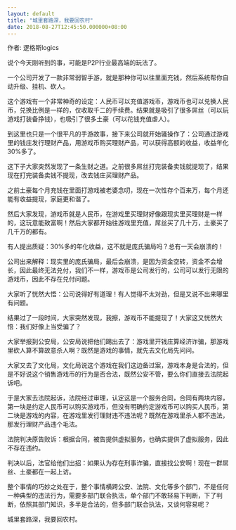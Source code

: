 ```yaml
---
layout: default
title: "城里套路深，我要回农村"
date: 2018-08-27T12:45:50.000000+08:00
---
```


作者: 逻格斯logics

说个今天刚听到的事，可能是P2P行业最高端的玩法了。

一个公司开发了一款非常弱智手游，就是那种你可以往里面充钱，然后系统帮你自动升级、挂机、砍人。

这个游戏有一个非常神奇的设定：人民币可以充值游戏币，游戏币也可以兑换人民币，兑换比例是一样的，仅收取千二的手续费。结果就是吸引了很多屌丝（可以玩游戏打装备挣钱），也吸引了很多土豪（可以花钱充值虐人）。

到这里也只是一个很平凡的手游故事，接下来公司就开始骚操作了：公司通过游戏里的钱庄发行理财产品，用游戏币购买理财产品，可以获得高额的收益，收益年化30%多了。

这下子大家突然发现了一条生财之道。之前很多屌丝打完装备卖钱就提现了，结果现在打完装备卖钱不提现，改去钱庄买理财产品。

之前土豪每个月充钱在里面打游戏被老婆念叨，现在一次性存个百来万，每个月还能有收益提现，家庭更和谐了。

然后大家发现，游戏币就是人民币，在游戏里买理财好像跟现实里买理财是一样的，这玩意能致富啊！然后大家都开始往游戏里充值，屌丝买了几十万，土豪买了几千万的都有。

有人提出质疑：30%多的年化收益，这不就是庞氏骗局吗？总有一天会崩溃的！

公司出来解释：现实里的庞氏骗局，最后会崩溃，是因为资金空转，资金不会增长，因此最终无法兑付，我们不一样，游戏币是公司发行的，公司可以发行无限的游戏币，因此不存在兑付问题。

大家听了恍然大悟：公司说得好有道理！有人觉得不太对劲，但是又说不出来哪里有问题。

结果过了一段时间，大家突然发现，我擦，游戏币不能提现了！大家这又恍然大悟：我们好像上当受骗了？

大家举报到公安局，公安局说把他们踢出去了：游戏里开钱庄算经济诈骗，那游戏里砍人算不算故意杀人啊？既然是游戏的事情，就先去文化局先问问。

大家又去了文化局，文化局说这个游戏在我们这边备过案，游戏本身是合法的，但是不好说这个销售游戏币的行为是否合法，既然公安不管，要么你们直接去法院起诉吧。

于是大家去法院起诉，法院经过审理，认定这是一个服务合同，合同有两块内容，第一块是约定人民币可以购买游戏币，但没有明确约定游戏币可以购买人民币，第二块是游戏的内容，在游戏里发行理财违不违法呢？既然在游戏里杀人都不违法，那发行理财产品违个毛法。

法院判决原告败诉：根据合同，被告提供虚拟服务，也确实提供了虚拟服务，因此不存在违约。

判决以后，法官给他们出招：如果认为存在刑事诈骗，直接找公安啊！现在一群屌丝、土豪都在一起上访。

整个事情的巧妙之处在于，整个事情横跨公安、法院、文化等多个部门，不是任何一种典型的违法行为，需要多部门联合执法，单个部门不敢轻易下判断，下了判断，依照其部门知识，多半是合法的，但多部门联合执法，又谈何容易呢？

城里套路深，我要回农村。

